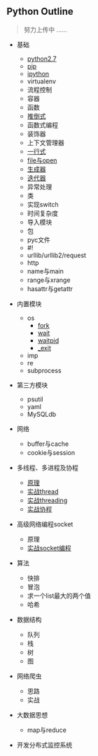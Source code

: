 ## Python Outline
> 努力上传中 ......

- 基础
    -  [python2.7](https://github.com/467754239/python/blob/master/basic/python2.7.md)
    -  [pip](https://github.com/467754239/python/blob/master/basic/pip.md)
    -  [ipython](https://github.com/467754239/python/blob/master/basic/ipython.md)
    -  virtualenv
    -  流程控制
    -  容器
    -  函数
    -  [推倒式](https://github.com/467754239/python/blob/master/basic/analytical_doc.md)
    -  函数式编程
    -  装饰器
    -  上下文管理器
    -  [一行式](https://github.com/467754239/python/blob/master/basic/oneline_doc.md)
    -  [file与open](https://github.com/467754239/python/blob/master/basic/file.md)
    -  [生成器](https://github.com/467754239/python/blob/master/basic/generator_doc.md)
    -  [迭代器](https://github.com/467754239/python/blob/master/basic/iterators_doc.md)
    -  异常处理
    -  类
    -  实现switch
    -  时间复杂度
    -  导入模块
    -  包
    -  pyc文件
    -  #!
    -  urllib/urllib2/request
    -  http
    -  name与main
    -  range与xrange
    -  hasattr与getattr

- 内置模块
    - os
        - [fork](https://github.com/467754239/python/blob/master/builtin_module/fork_doc.md)
        - [wait](https://github.com/467754239/python/blob/master/builtin_module/wait_waitpid_doc.md)
        - [waitpid](https://github.com/467754239/python/blob/master/builtin_module/wait_waitpid_doc.md)
        - [_exit](https://github.com/467754239/python/blob/master/builtin_module/_exit_doc.md)
    - imp
    - re 
    - subprocess

- 第三方模块
    - psutil
    - yaml
    - MySQLdb

- 网络
    -  buffer与cache
    -  cookie与session

- 多线程、多进程及协程 
    -  [原理](https://github.com/467754239/python/blob/master/threads/principle.md)
    -  [实战thread](https://github.com/467754239/python/blob/master/threads/thread.md)
    -  [实战threading](https://github.com/467754239/python/blob/master/threads/threading.md)
    -  [实战协程](https://github.com/467754239/python/blob/master/threads/gevent.md) 

- 高级网络编程socket
    -  原理
    -  [实战socket编程](https://github.com/467754239/python/blob/master/socket/socket_doc.md)

- 算法 
    -  快排
    -  冒泡
    -  求一个list最大的两个值
    -  哈希

- 数据结构
    -  队列
    -  栈
    -  树
    -  图

- 网络爬虫
    - 思路
    - 实战

- 大数据思想 
    -  map与reduce

- 开发分布式监控系统
